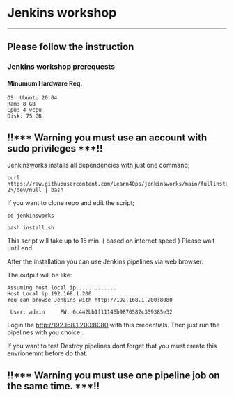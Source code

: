 # Jenkins workshop
---
## Please follow the instruction

### Jenkins workshop prerequests

#### Minumum Hardware Req.
```
OS: Ubuntu 20.04
Ram: 8 GB
Cpu: 4 vcpu
Disk: 75 GB 
```
## !!*** Warning you must use an account with sudo privileges ***!!


Jenkinsworks installs all dependencies with just one command;

```
curl https://raw.githubusercontent.com/Learn4Ops/jenkinsworks/main/fullinstall.sh 2>/dev/null | bash
```

If you want to clone repo and edit the script;

```
cd jenkinsworks

bash install.sh
```

This script will take up to 15 min. ( based on internet speed ) Please wait until end.

After the installation you can use Jenkins pipelines via web browser.

The output will be like:

```
Assuming host local ip.............
Host Local ip 192.168.1.200
You can browse Jenkins with http://192.168.1.200:8080

 User: admin     PW: 6c442bb1f11146b9870582c359385e32
```

Login the http://192.168.1.200:8080 with this credentials. Then just run the pipelines with you choice .

If you want to test Destroy pipelines dont forget that you must create this envrionemnt before do that.

## !!*** Warning you must use one pipeline job on the same time. ***!!
